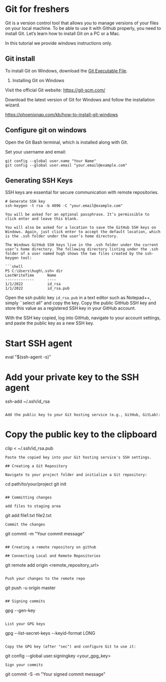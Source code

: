 # Git for freshers

Git is a version control tool that allows you to manage versions of your files on your local machine. To be able to use it with Github properly, you need to install Git. Let’s learn how to install Git on a PC or a Mac.

In this tutorial we provide windows instructions only.

## Git install

To install Git on Windows, download the [Git Executable File](https://git-scm.com/downloads).

1. Installing Git on Windows

Visit the official Git website: https://git-scm.com/

Download the latest version of Git for Windows and follow the installation wizard.

https://phoenixnap.com/kb/how-to-install-git-windows

## Configure git on windows

Open the Git Bash terminal, which is installed along with Git.

Set your username and email:

```
git config --global user.name "Your Name"
git config --global user.email "your.email@example.com"
```
## Generating SSH Keys

SSH keys are essential for secure communication with remote repositories.


```
# Generate SSH key
ssh-keygen -t rsa -b 4096 -C "your.email@example.com"

You will be asked for an optional passphrase. It’s permissible to click enter and leave this blank.

You will also be asked for a location to save the GitHub SSH keys on Windows. Again, just click enter to accept the default location, which is the .ssh folder under the user’s home directory.

The Windows GitHub SSH keys live in the .ssh folder under the current user’s home directory. The following directory listing under the .ssh folder of a user named hugh shows the two files created by the ssh-keygen tool:

```shell
PS C:\Users\hugh\.ssh> dir
LastWriteTime      Name
-------------      ----
1/1/2022           id_rsa
1/1/2022           id_rsa.pub
```

Open the ssh public key `id_rsa.pub` in a text editor such as Notepad++, simply ``select all" and copy the key.
Copy the public GitHub SSH key and store this value as a registered SSH key in your GitHub account.

With the SSH key copied, log into GitHub, navigate to your account settings, and paste the public key as a new SSH key.

# Start SSH agent
eval "$(ssh-agent -s)"

# Add your private key to the SSH agent
ssh-add ~/.ssh/id_rsa

```

Add the public key to your Git hosting service (e.g., GitHub, GitLab):

```
# Copy the public key to the clipboard
clip < ~/.ssh/id_rsa.pub

```
Paste the copied key into your Git hosting service's SSH settings.

## Creating a Git Repository

Navigate to your project folder and initialize a Git repository:

```
cd path/to/your/project
git init
```

## Committing changes

add files to staging area

```
git add file1.txt file2.txt

```
Commit the changes
```
git commit -m "Your commit message"
```

## Creating a remote repository on github

## Connecting Local and Remote Repositories

```
git remote add origin <remote_repository_url>
```

Push your changes to the remote repo

```
git push -u origin master
```

## Signing commits

```
gpg --gen-key
```

List your GPG keys
```
gpg --list-secret-keys --keyid-format LONG
```

Copy the GPG key (after "sec") and configure Git to use it:

```
git config --global user.signingkey <your_gpg_key>
```
Sign your commits

```
git commit -S -m "Your signed commit message"
```




